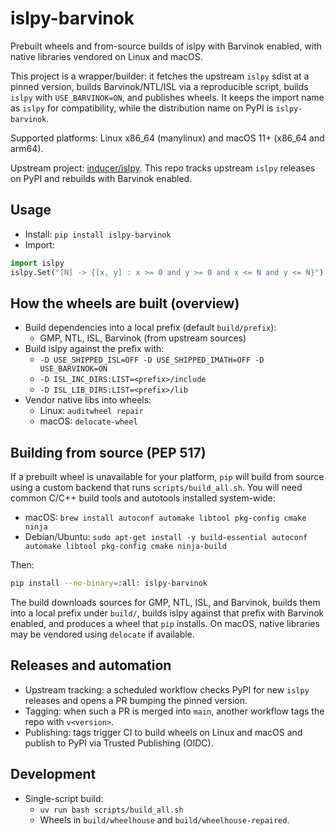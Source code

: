 # islpy-barvinok

Prebuilt wheels and from-source builds of islpy with Barvinok enabled, with native libraries vendored on Linux and macOS.

This project is a wrapper/builder: it fetches the upstream `islpy` sdist at a pinned version,
builds Barvinok/NTL/ISL via a reproducible script, builds `islpy` with `USE_BARVINOK=ON`,
and publishes wheels. It keeps the import name as `islpy` for compatibility, while the
distribution name on PyPI is `islpy-barvinok`.

Supported platforms: Linux x86_64 (manylinux) and macOS 11+ (x86_64 and arm64).

Upstream project: [inducer/islpy](https://github.com/inducer/islpy). This repo tracks upstream
`islpy` releases on PyPI and rebuilds with Barvinok enabled.

## Usage

- Install: `pip install islpy-barvinok`
- Import:

```python
import islpy
islpy.Set("[N] -> {[x, y] : x >= 0 and y >= 0 and x <= N and y <= N}").card()
```

## How the wheels are built (overview)

- Build dependencies into a local prefix (default `build/prefix`):
  - GMP, NTL, ISL, Barvinok (from upstream sources)
- Build islpy against the prefix with:
  - `-D USE_SHIPPED_ISL=OFF -D USE_SHIPPED_IMATH=OFF -D USE_BARVINOK=ON`
  - `-D ISL_INC_DIRS:LIST=<prefix>/include`
  - `-D ISL_LIB_DIRS:LIST=<prefix>/lib`
- Vendor native libs into wheels:
  - Linux: `auditwheel repair`
  - macOS: `delocate-wheel`

## Building from source (PEP 517)

If a prebuilt wheel is unavailable for your platform, `pip` will build from source
using a custom backend that runs `scripts/build_all.sh`. You will need common C/C++
build tools and autotools installed system-wide:

- macOS: `brew install autoconf automake libtool pkg-config cmake ninja`
- Debian/Ubuntu: `sudo apt-get install -y build-essential autoconf automake libtool pkg-config cmake ninja-build`

Then:

```bash
pip install --no-binary=:all: islpy-barvinok
```

The build downloads sources for GMP, NTL, ISL, and Barvinok, builds them into a local
prefix under `build/`, builds islpy against that prefix with Barvinok enabled, and
produces a wheel that `pip` installs. On macOS, native libraries may be vendored using
`delocate` if available.

## Releases and automation

- Upstream tracking: a scheduled workflow checks PyPI for new `islpy` releases and opens a PR bumping the pinned version.
- Tagging: when such a PR is merged into `main`, another workflow tags the repo with `v<version>`.
- Publishing: tags trigger CI to build wheels on Linux and macOS and publish to PyPI via Trusted Publishing (OIDC).

## Development

- Single-script build:
  - `uv run bash scripts/build_all.sh`
  - Wheels in `build/wheelhouse` and `build/wheelhouse-repaired`.
